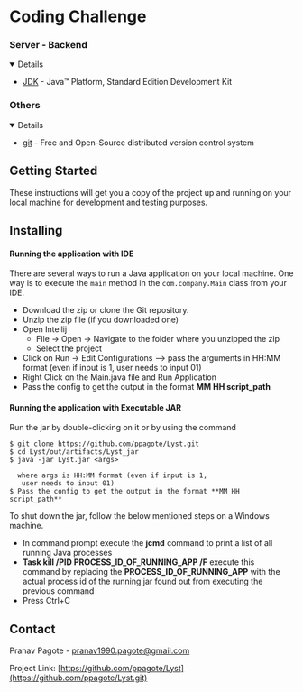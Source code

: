 # Coding Challenge

### Server - Backend

<details open="open">
   <ul>
      <li><a href="http://www.oracle.com/technetwork/java/javase/downloads/jdk8-downloads-2133151.html">JDK</a> - Java™ Platform, Standard Edition Development Kit</li>
   </ul>
</details>

### Others

<details open="open">
   <ul>
      <li><a href="https://git-scm.com/">git</a> - Free and Open-Source distributed version control system</li>
   </ul>
</details>

## Getting Started

These instructions will get you a copy of the project up and running on your local machine for development and testing
purposes.

## Installing

#### Running the application with IDE

There are several ways to run a Java application on your local machine. One way is to execute the `main` method
in the `com.company.Main` class from your IDE.

* Download the zip or clone the Git repository.
* Unzip the zip file (if you downloaded one)
* Open Intellij
    * File -> Open -> Navigate to the folder where you unzipped the zip
    * Select the project
*  Click on Run -> Edit Configurations --> pass the arguments in HH:MM format
   (even if input is 1, user needs to input 01)
* Right Click on the Main.java file and Run Application
* Pass the config to get the output in the format **MM HH script_path**

#### Running the application with Executable JAR

Run the jar by double-clicking on it
or by using the command

```shell
$ git clone https://github.com/ppagote/Lyst.git
$ cd Lyst/out/artifacts/Lyst_jar
$ java -jar Lyst.jar <args>

  where args is HH:MM format (even if input is 1,
   user needs to input 01)
$ Pass the config to get the output in the format **MM HH script_path**
```

To shut down the jar, follow the below mentioned steps on a Windows machine.

* In command prompt execute the **jcmd** command to print a list of all running Java processes
* **Task kill /PID PROCESS_ID_OF_RUNNING_APP /F** execute this command by replacing the **PROCESS_ID_OF_RUNNING_APP**
  with the actual process id of the running jar found out from executing the previous command
* Press Ctrl+C

<!-- CONTACT -->

## Contact

Pranav Pagote - pranav1990.pagote@gmail.com

Project Link: [https://github.com/ppagote/Lyst](https://github.com/ppagote/Lyst.git)
